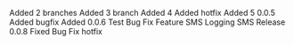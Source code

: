 Added 2 branches
Added 3 branch
Added 4
Added hotfix
Added 5
0.0.5
Added bugfix
Added 0.0.6
Test Bug Fix
Feature SMS Logging
SMS Release 0.0.8
Fixed Bug
Fix hotfix
